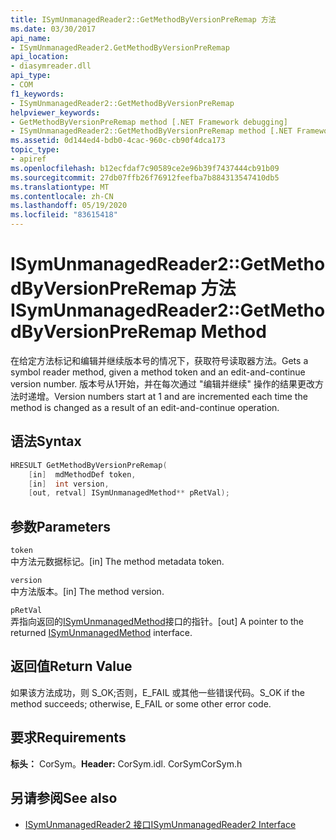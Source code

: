 ```yaml
---
title: ISymUnmanagedReader2::GetMethodByVersionPreRemap 方法
ms.date: 03/30/2017
api_name:
- ISymUnmanagedReader2.GetMethodByVersionPreRemap
api_location:
- diasymreader.dll
api_type:
- COM
f1_keywords:
- ISymUnmanagedReader2::GetMethodByVersionPreRemap
helpviewer_keywords:
- GetMethodByVersionPreRemap method [.NET Framework debugging]
- ISymUnmanagedReader2::GetMethodByVersionPreRemap method [.NET Framework debugging]
ms.assetid: 0d144ed4-bdb0-4cac-960c-cb90f4dca173
topic_type:
- apiref
ms.openlocfilehash: b12ecfdaf7c90589ce2e96b39f7437444cb91b09
ms.sourcegitcommit: 27db07ffb26f76912feefba7b884313547410db5
ms.translationtype: MT
ms.contentlocale: zh-CN
ms.lasthandoff: 05/19/2020
ms.locfileid: "83615418"
---
```

# <a name="isymunmanagedreader2getmethodbyversionpreremap-method"></a><span data-ttu-id="e9f97-102">ISymUnmanagedReader2::GetMethodByVersionPreRemap 方法</span><span class="sxs-lookup"><span data-stu-id="e9f97-102">ISymUnmanagedReader2::GetMethodByVersionPreRemap Method</span></span>
<span data-ttu-id="e9f97-103">在给定方法标记和编辑并继续版本号的情况下，获取符号读取器方法。</span><span class="sxs-lookup"><span data-stu-id="e9f97-103">Gets a symbol reader method, given a method token and an edit-and-continue version number.</span></span> <span data-ttu-id="e9f97-104">版本号从1开始，并在每次通过 "编辑并继续" 操作的结果更改方法时递增。</span><span class="sxs-lookup"><span data-stu-id="e9f97-104">Version numbers start at 1 and are incremented each time the method is changed as a result of an edit-and-continue operation.</span></span>  
  
## <a name="syntax"></a><span data-ttu-id="e9f97-105">语法</span><span class="sxs-lookup"><span data-stu-id="e9f97-105">Syntax</span></span>  
  
```cpp  
HRESULT GetMethodByVersionPreRemap(  
    [in]  mdMethodDef token,  
    [in]  int version,  
    [out, retval] ISymUnmanagedMethod** pRetVal);  
```  
  
## <a name="parameters"></a><span data-ttu-id="e9f97-106">参数</span><span class="sxs-lookup"><span data-stu-id="e9f97-106">Parameters</span></span>  
 `token`  
 <span data-ttu-id="e9f97-107">中方法元数据标记。</span><span class="sxs-lookup"><span data-stu-id="e9f97-107">[in] The method metadata token.</span></span>  
  
 `version`  
 <span data-ttu-id="e9f97-108">中方法版本。</span><span class="sxs-lookup"><span data-stu-id="e9f97-108">[in] The method version.</span></span>  
  
 `pRetVal`  
 <span data-ttu-id="e9f97-109">弄指向返回的[ISymUnmanagedMethod](isymunmanagedmethod-interface.md)接口的指针。</span><span class="sxs-lookup"><span data-stu-id="e9f97-109">[out] A pointer to the returned [ISymUnmanagedMethod](isymunmanagedmethod-interface.md) interface.</span></span>  
  
## <a name="return-value"></a><span data-ttu-id="e9f97-110">返回值</span><span class="sxs-lookup"><span data-stu-id="e9f97-110">Return Value</span></span>  
 <span data-ttu-id="e9f97-111">如果该方法成功，则 S_OK;否则，E_FAIL 或其他一些错误代码。</span><span class="sxs-lookup"><span data-stu-id="e9f97-111">S_OK if the method succeeds; otherwise, E_FAIL or some other error code.</span></span>  
  
## <a name="requirements"></a><span data-ttu-id="e9f97-112">要求</span><span class="sxs-lookup"><span data-stu-id="e9f97-112">Requirements</span></span>  
 <span data-ttu-id="e9f97-113">**标头：** CorSym。</span><span class="sxs-lookup"><span data-stu-id="e9f97-113">**Header:** CorSym.idl.</span></span> <span data-ttu-id="e9f97-114">CorSym</span><span class="sxs-lookup"><span data-stu-id="e9f97-114">CorSym.h</span></span>  
  
## <a name="see-also"></a><span data-ttu-id="e9f97-115">另请参阅</span><span class="sxs-lookup"><span data-stu-id="e9f97-115">See also</span></span>

- [<span data-ttu-id="e9f97-116">ISymUnmanagedReader2 接口</span><span class="sxs-lookup"><span data-stu-id="e9f97-116">ISymUnmanagedReader2 Interface</span></span>](isymunmanagedreader2-interface.md)
